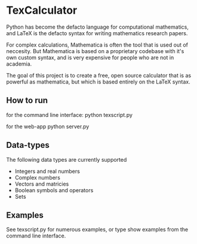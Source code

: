 # TexCalculator
Python has become the defacto language for computational mathematics, and LaTeX is the defacto syntax for writing mathematics research papers.

For complex calculations, Mathematica is often the tool that is used out of neccesity.  But Mathematica is based on a proprietary codebase with it's own custom syntax, and is very expensive for people who are not in academia.

The goal of this project is to create a free, open source calculator that is as powerful as mathematica, but which is based entirely on the LaTeX syntax.

## How to run
for the command line interface:
    python texscript.py

for the web-app
    python server.py
    
## Data-types
The following data types are currently supported
- Integers and real numbers
- Complex numbers
- Vectors and matricies
- Boolean symbols and operators
- Sets

## Examples
See texscript.py for numerous examples, or type show examples from the command line interface.
